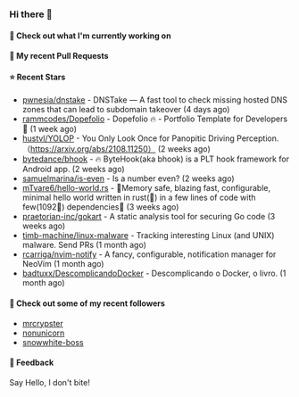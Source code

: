 ### Hi there 👋

#### 👷 Check out what I'm currently working on

#### 🔨 My recent Pull Requests


#### ⭐ Recent Stars

- [pwnesia/dnstake](https://github.com/pwnesia/dnstake) - DNSTake — A fast tool to check missing hosted DNS zones that can lead to subdomain takeover (4 days ago)
- [rammcodes/Dopefolio](https://github.com/rammcodes/Dopefolio) - Dopefolio 🔥 - Portfolio Template for Developers 🚀 (1 week ago)
- [hustvl/YOLOP](https://github.com/hustvl/YOLOP) - You Only Look Once for Panopitic Driving Perception.（https://arxiv.org/abs/2108.11250） (2 weeks ago)
- [bytedance/bhook](https://github.com/bytedance/bhook) - 🔥 ByteHook(aka bhook) is a PLT hook framework for Android app. (2 weeks ago)
- [samuelmarina/is-even](https://github.com/samuelmarina/is-even) - Is a number even? (2 weeks ago)
- [mTvare6/hello-world.rs](https://github.com/mTvare6/hello-world.rs) - 🚀Memory safe, blazing fast, configurable, minimal hello world written in rust(🚀) in a few lines of code with few(1092🚀) dependencies🚀 (3 weeks ago)
- [praetorian-inc/gokart](https://github.com/praetorian-inc/gokart) - A static analysis tool for securing Go code (3 weeks ago)
- [timb-machine/linux-malware](https://github.com/timb-machine/linux-malware) - Tracking interesting Linux (and UNIX) malware. Send PRs (1 month ago)
- [rcarriga/nvim-notify](https://github.com/rcarriga/nvim-notify) - A fancy, configurable, notification manager for NeoVim (1 month ago)
- [badtuxx/DescomplicandoDocker](https://github.com/badtuxx/DescomplicandoDocker) - Descomplicando o Docker, o livro. (1 month ago)

#### 👯 Check out some of my recent followers

- [mrcrypster](https://github.com/mrcrypster)
- [nonunicorn](https://github.com/nonunicorn)
- [snowwhite-boss](https://github.com/snowwhite-boss)

#### 💬 Feedback

Say Hello, I don't bite!